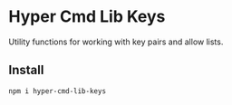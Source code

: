 # Hyper Cmd Lib Keys

Utility functions for working with key pairs and allow lists.

## Install

`npm i hyper-cmd-lib-keys`
